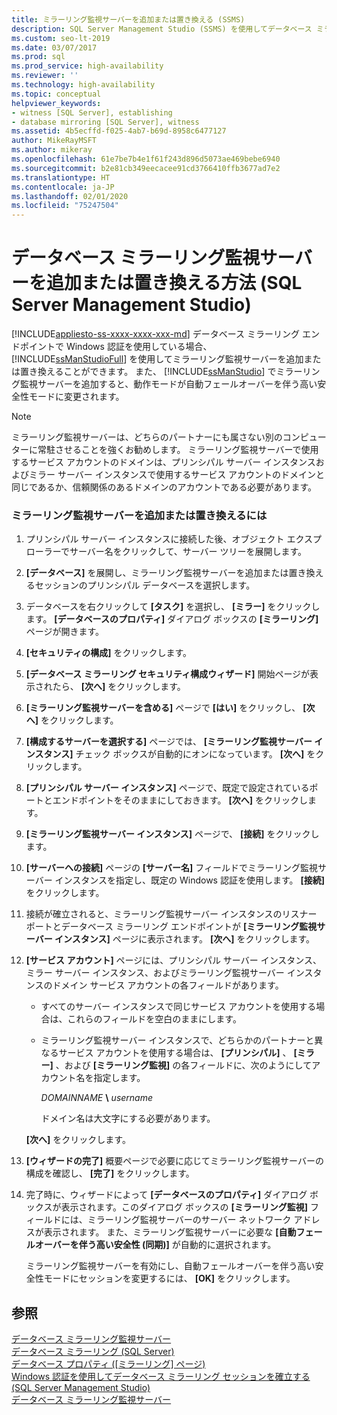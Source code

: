 ```yaml
---
title: ミラーリング監視サーバーを追加または置き換える (SSMS)
description: SQL Server Management Studio (SSMS) を使用してデータベース ミラーリング監視サーバーを追加または置き換える方法について説明します。
ms.custom: seo-lt-2019
ms.date: 03/07/2017
ms.prod: sql
ms.prod_service: high-availability
ms.reviewer: ''
ms.technology: high-availability
ms.topic: conceptual
helpviewer_keywords:
- witness [SQL Server], establishing
- database mirroring [SQL Server], witness
ms.assetid: 4b5ecffd-f025-4ab7-b69d-8958c6477127
author: MikeRayMSFT
ms.author: mikeray
ms.openlocfilehash: 61e7be7b4e1f61f243d896d5073ae469bebe6940
ms.sourcegitcommit: b2e81cb349eecacee91cd3766410ffb3677ad7e2
ms.translationtype: HT
ms.contentlocale: ja-JP
ms.lasthandoff: 02/01/2020
ms.locfileid: "75247504"
---
```

# <a name="add-or-replace-a-database-mirroring-witness-sql-server-management-studio"></a>データベース ミラーリング監視サーバーを追加または置き換える方法 (SQL Server Management Studio)
[!INCLUDE[appliesto-ss-xxxx-xxxx-xxx-md](../../includes/appliesto-ss-xxxx-xxxx-xxx-md.md)]
  データベース ミラーリング エンドポイントで Windows 認証を使用している場合、 [!INCLUDE[ssManStudioFull](../../includes/ssmanstudiofull-md.md)] を使用してミラーリング監視サーバーを追加または置き換えることができます。 また、 [!INCLUDE[ssManStudio](../../includes/ssmanstudio-md.md)] でミラーリング監視サーバーを追加すると、動作モードが自動フェールオーバーを伴う高い安全性モードに変更されます。  
  
> [!NOTE]  
>  ミラーリング監視サーバーは、どちらのパートナーにも属さない別のコンピューターに常駐させることを強くお勧めします。 ミラーリング監視サーバーで使用するサービス アカウントのドメインは、プリンシパル サーバー インスタンスおよびミラー サーバー インスタンスで使用するサービス アカウントのドメインと同じであるか、信頼関係のあるドメインのアカウントである必要があります。  
  
### <a name="to-add-or-replace-a-witness"></a>ミラーリング監視サーバーを追加または置き換えるには  
  
1.  プリンシパル サーバー インスタンスに接続した後、オブジェクト エクスプローラーでサーバー名をクリックして、サーバー ツリーを展開します。  
  
2.  **[データベース]** を展開し、ミラーリング監視サーバーを追加または置き換えるセッションのプリンシパル データベースを選択します。  
  
3.  データベースを右クリックして **[タスク]** を選択し、 **[ミラー]** をクリックします。 **[データベースのプロパティ]** ダイアログ ボックスの **[ミラーリング]** ページが開きます。  
  
4.  **[セキュリティの構成]** をクリックします。  
  
5.  **[データベース ミラーリング セキュリティ構成ウィザード]** 開始ページが表示されたら、 **[次へ]** をクリックします。  
  
6.  **[ミラーリング監視サーバーを含める]** ページで **[はい]** をクリックし、 **[次へ]** をクリックします。  
  
7.  **[構成するサーバーを選択する]** ページでは、 **[ミラーリング監視サーバー インスタンス]** チェック ボックスが自動的にオンになっています。 **[次へ]** をクリックします。  
  
8.  **[プリンシパル サーバー インスタンス]** ページで、既定で設定されているポートとエンドポイントをそのままにしておきます。 **[次へ]** をクリックします。  
  
9. **[ミラーリング監視サーバー インスタンス]** ページで、 **[接続]** をクリックします。  
  
10. **[サーバーへの接続]** ページの **[サーバー名]** フィールドでミラーリング監視サーバー インスタンスを指定し、既定の Windows 認証を使用します。 **[接続]** をクリックします。  
  
11. 接続が確立されると、ミラーリング監視サーバー インスタンスのリスナー ポートとデータベース ミラーリング エンドポイントが **[ミラーリング監視サーバー インスタンス]** ページに表示されます。 **[次へ]** をクリックします。  
  
12. **[サービス アカウント]** ページには、プリンシパル サーバー インスタンス、ミラー サーバー インスタンス、およびミラーリング監視サーバー インスタンスのドメイン サービス アカウントの各フィールドがあります。  
  
    -   すべてのサーバー インスタンスで同じサービス アカウントを使用する場合は、これらのフィールドを空白のままにします。  
  
    -   ミラーリング監視サーバー インスタンスで、どちらかのパートナーと異なるサービス アカウントを使用する場合は、 **[プリンシパル]** 、 **[ミラー]** 、および **[ミラーリング監視]** の各フィールドに、次のようにしてアカウント名を指定します。  
  
         *DOMAINNAME* **\\** *username*  
  
         ドメイン名は大文字にする必要があります。  
  
     **[次へ]** をクリックします。  
  
13. **[ウィザードの完了]** 概要ページで必要に応じてミラーリング監視サーバーの構成を確認し、 **[完了]** をクリックします。  
  
14. 完了時に、ウィザードによって **[データベースのプロパティ]** ダイアログ ボックスが表示されます。このダイアログ ボックスの **[ミラーリング監視]** フィールドには、ミラーリング監視サーバーのサーバー ネットワーク アドレスが表示されます。 また、ミラーリング監視サーバーに必要な **[自動フェールオーバーを伴う高い安全性 (同期)]** が自動的に選択されます。  
  
     ミラーリング監視サーバーを有効にし、自動フェールオーバーを伴う高い安全性モードにセッションを変更するには、 **[OK]** をクリックします。  
  
## <a name="see-also"></a>参照  
 [データベース ミラーリング監視サーバー](../../database-engine/database-mirroring/database-mirroring-witness.md)   
 [データベース ミラーリング &#40;SQL Server&#41;](../../database-engine/database-mirroring/database-mirroring-sql-server.md)   
 [データベース プロパティ &#40;[ミラーリング] ページ&#41;](../../relational-databases/databases/database-properties-mirroring-page.md)   
 [Windows 認証を使用してデータベース ミラーリング セッションを確立する &#40;SQL Server Management Studio&#41;](../../database-engine/database-mirroring/establish-database-mirroring-session-windows-authentication.md)   
 [データベース ミラーリング監視サーバー](../../database-engine/database-mirroring/database-mirroring-witness.md)  
  
  
